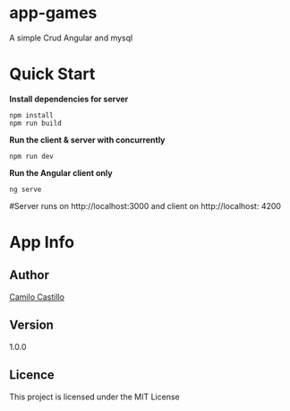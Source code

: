 # app-games
A simple Crud Angular and mysql

# Quick Start 

**Install dependencies for server**

```
npm install
npm run build
```

**Run the client & server with concurrently**
```
npm run dev
```
**Run the Angular client only**
```
ng serve
```
#Server runs  on http://localhost:3000 and client on http://localhost: 4200

# App Info

## Author

[Camilo Castillo](http://camilocastillo.ml/)

## Version

1.0.0

## Licence

This project is licensed  under  the MIT License 







